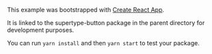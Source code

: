 This example was bootstrapped with [Create React App](https://github.com/facebook/create-react-app).

It is linked to the supertype-button package in the parent directory for development purposes.

You can run `yarn install` and then `yarn start` to test your package.
